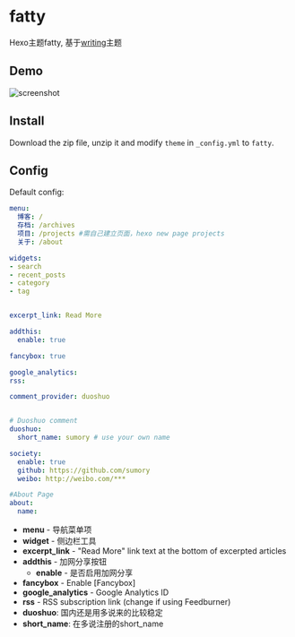 # fatty

Hexo主题fatty, 基于[writing](https://github.com/yunlzheng/hexo-themes)主题

## Demo

![screenshot](https://raw.github.com/sumory/hexo-theme-fatty/master/source/css/img/demo.png)


## Install

Download the zip file, unzip it and modify `theme` in `_config.yml` to `fatty`.


## Config

Default config:

``` yaml
menu:
  博客: /
  存档: /archives
  项目: /projects #需自己建立页面，hexo new page projects
  关于: /about

widgets:
- search
- recent_posts
- category
- tag


excerpt_link: Read More

addthis:
  enable: true

fancybox: true

google_analytics:
rss:

comment_provider: duoshuo


# Duoshuo comment
duoshuo:
  short_name: sumory # use your own name

society:
  enable: true
  github: https://github.com/sumory
  weibo: http://weibo.com/***

#About Page
about:
  name:
```

- **menu** - 导航菜单项
- **widget** - 侧边栏工具
- **excerpt_link** - "Read More" link text at the bottom of excerpted articles
- **addthis** - 加网分享按钮
  - **enable** - 是否启用加网分享
- **fancybox** - Enable [Fancybox]
- **google_analytics** - Google Analytics ID
- **rss** - RSS subscription link (change if using Feedburner)
- **duoshuo**: 国内还是用多说来的比较稳定
- **short_name**: 在多说注册的short_name 
